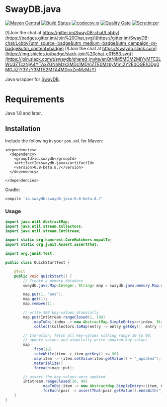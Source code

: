 # SwayDB.java 

[![Maven Central](https://img.shields.io/maven-central/v/io.swaydb/swaydb-java.svg)](http://search.maven.org/#search%7Cga%7C1%7Cg%3A%22io.swaydb%22%20AND%20a%3A%22swaydb-java%22)
[![Build Status](https://travis-ci.com/simerplaha/SwayDB.java.svg?branch=master)](https://travis-ci.com/simerplaha/SwayDB.java)
[![codecov.io](http://codecov.io/github/simerplaha/SwayDB.java/coverage.svg?branch=master)](http://codecov.io/github/simerplaha/SwayDB.java?branch=master)
[![Quality Gate](https://sonarcloud.io/api/project_badges/measure?project=SwayDB.java&metric=sqale_rating)](https://sonarcloud.io/dashboard/index/SwayDB.java)
[![Scrutinizer](https://img.shields.io/scrutinizer/g/simerplaha/SwayDB.java.svg)](https://scrutinizer-ci.com/g/simerplaha/SwayDB.java/)

[![Join the chat at https://gitter.im/SwayDB-chat/Lobby](https://badges.gitter.im/Join%20Chat.svg)](https://gitter.im/SwayDB-chat/Lobby?utm_source=badge&utm_medium=badge&utm_campaign=pr-badge&utm_content=badge)
[![Join the chat at https://swaydb.slack.com](https://img.shields.io/badge/slack-join%20chat-e01563.svg)](https://join.slack.com/t/swaydb/shared_invite/enQtNjM5MDM2MjYyMTE2LWU3ZTczNjA4YTAxZGNhMzk2MDc1MDViZTE0MzkyMmI2Y2E0OGE1ODg0MGJiZjY3YzY3MTE2MTA4MDcxZmMzMzY)

Java wrapper for [SwayDB](https://github.com/simerplaha/SwayDB).

Requirements
============

Java 1.8 and later.

## Installation

Include the following in your `pom.xml` for Maven:

```
<dependencies>
  <dependency>
    <groupId>io.swaydb</groupId>
    <artifactId>swaydb-java</artifactId>
    <version>0.8-beta.8.7</version>
  </dependency>
  ...
</dependencies>
```

Gradle:

```groovy
compile 'io.swaydb:swaydb-java:0.8-beta.8.7'
```

### Usage

```java
import java.util.AbstractMap;
import java.util.stream.Collectors;
import java.util.stream.IntStream;

import static org.hamcrest.CoreMatchers.equalTo;
import static org.junit.Assert.assertThat;

import org.junit.Test;

public class QuickStartTest {

    @Test
    public void quickStart() {
        // Create a memory database
        swaydb.java.Map<Integer, String> map = swaydb.java.memory.Map.create(Integer.class, String.class);

        map.put(1, "one");
        map.get(1);
        map.remove(1);

        // write 100 key-values atomically
        map.put(IntStream.rangeClosed(1, 100)
            .mapToObj(index -> new AbstractMap.SimpleEntry<>(index, String.valueOf(index)))
            .collect(Collectors.toMap(entry -> entry.getKey(), entry -> entry.getValue())));

        // Iteration: fetch all key-values withing range 10 to 90,
        // update values and atomically write updated key-values
        map
            .from(10)
            .takeWhile(item -> item.getKey() <= 90)
            .map(item -> {item.setValue(item.getValue() + "_updated"); return item;})
            .materialize()
            .foreach(map::put);

        // assert the key-values were updated
        IntStream.rangeClosed(10, 90)
                .mapToObj(item -> new AbstractMap.SimpleEntry<>(item, map.get(item)))
                .forEach(pair -> assertThat(pair.getValue().endsWith("_updated"), equalTo(true)));
    }
}
```
